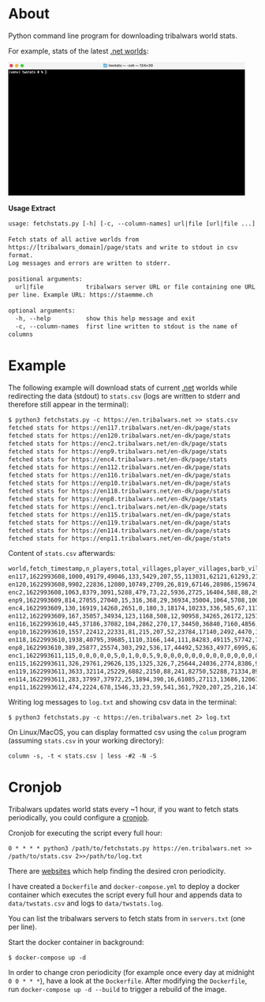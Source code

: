 # About

Python command line program for downloading tribalwars world stats.

For example, stats of the latest [.net worlds](https://en.tribalwars.net/page/stats):

![stats of .net world 120](twstats_demo.gif)

**Usage Extract**

```
usage: fetchstats.py [-h] [-c, --column-names] url|file [url|file ...]

Fetch stats of all active worlds from https://[tribalwars_domain]/page/stats and write to stdout in csv format. 
Log messages and errors are written to stderr.

positional arguments:
  url|file            tribalwars server URL or file containing one URL per line. Example URL: https://staemme.ch

optional arguments:
  -h, --help          show this help message and exit
  -c, --column-names  first line written to stdout is the name of columns

```

# Example

The following example will download stats of current [.net](https://en.tribalwars.net/page/stats) worlds while 
redirecting the data (stdout) to `stats.csv` (logs are written to stderr and therefore still appear in the terminal):
```
$ python3 fetchstats.py -c https://en.tribalwars.net >> stats.csv
fetched stats for https://en117.tribalwars.net/en-dk/page/stats
fetched stats for https://en120.tribalwars.net/en-dk/page/stats
fetched stats for https://enc2.tribalwars.net/en-dk/page/stats
fetched stats for https://enp9.tribalwars.net/en-dk/page/stats
fetched stats for https://enc4.tribalwars.net/en-dk/page/stats
fetched stats for https://en112.tribalwars.net/en-dk/page/stats
fetched stats for https://en116.tribalwars.net/en-dk/page/stats
fetched stats for https://enp10.tribalwars.net/en-dk/page/stats
fetched stats for https://en118.tribalwars.net/en-dk/page/stats
fetched stats for https://enp8.tribalwars.net/en-dk/page/stats
fetched stats for https://enc1.tribalwars.net/en-dk/page/stats
fetched stats for https://en115.tribalwars.net/en-dk/page/stats
fetched stats for https://en119.tribalwars.net/en-dk/page/stats
fetched stats for https://en114.tribalwars.net/en-dk/page/stats
fetched stats for https://enp11.tribalwars.net/en-dk/page/stats
```

Content of `stats.csv` afterwards:
```
world,fetch_timestamp,n_players,total_villages,player_villages,barb_villages,bonus_villages,server_runtime,players_online,messages_sent,forum_posts,troop_movements,trade_movements,n_tribes,n_players_in_tribes,total_points,total_wood,total_clay,total_iron,spear,sword,axe,archer,scout,light,marcher,heavy,ram,cat,knight,noble,aggregated_at
en117,1622993608,1000,49179,49046,133,5429,207,55,113031,62121,61293,21338,219,760,476079008,8178809658,7525060696,9702053804,126435000000,75346000000,99416000000,53976000000,10307000000,46893000000,1439000000,23822000000,5897000000,4607000000,2352,8558,16:19
en120,1622993608,9902,22836,12080,10749,2709,26,819,67146,28986,159674,4695,504,4411,18938111,101262046,102831615,108327947,4999000000,3005000000,3123000000,634949,968578,1494000000,42647,166420,170008,52071,4758,1059,16:26
enc2,1622993608,1063,8379,3091,5288,479,73,22,5936,2725,16404,588,88,290,18780233,237952615,242242610,220329567,5209000000,3481000000,4867000000,0,455356,2219000000,0,719893,243725,135654,543,283,16:24
enp9,1622993609,814,27055,27040,15,316,368,29,36934,35004,1064,5708,100,662,254145545,4394824663,4138542889,4921797840,73967000000,52838000000,59615000000,28560000000,8535000000,23923000000,2015000000,15880000000,2823000000,1507000000,2706,18868,16:30
enc4,1622993609,130,16919,14268,2651,0,180,3,18174,10233,336,585,67,117,155835995,2587313165,1650912903,3180360296,39743000000,30233000000,35267000000,0,2791000000,19291000000,0,6386000000,1830000000,1741000000,0,1227,16:02
en112,1622993609,167,35057,34934,123,1168,508,12,90958,34265,26172,12517,47,156,358099178,6185925568,4088164891,8489659618,123151000000,88630000000,86212000000,0,7274000000,40445000000,0,24136000000,5797000000,3784000000,479,6745,15:41
en116,1622993610,445,37186,37082,104,2862,270,17,34450,36840,7160,4856,105,374,398586513,8829120158,5220318866,8060832036,88992000000,71050000000,113245000000,0,4613000000,55870000000,0,10950000000,6927000000,3333000000,1091,11547,16:16
enp10,1622993610,1557,22412,22331,81,215,207,52,23784,17140,2492,4470,124,949,171176596,2729054756,2563531620,3202889125,46971000000,34095000000,35996000000,18958000000,5795000000,14627000000,1037000000,8755000000,1621000000,941532,3602,9252,15:39
en118,1622993610,1938,40795,39685,1110,3166,144,111,84283,49115,57742,7864,333,1151,356138450,6056165137,5829169100,7271345792,106724000000,68674000000,71168000000,51881000000,7639000000,31534000000,1611000000,18499000000,3894000000,3413000000,3443,8006,15:49
enp8,1622993610,389,25877,25574,303,292,536,17,44492,52363,4977,6995,62,364,240673732,4686318952,4545667513,4946882418,68060000000,40772000000,60856000000,40360000000,6899000000,23880000000,3073000000,16800000000,2851000000,1577000000,1784,23723,15:53
enc1,1622993611,115,0,0,0,0,0,5,0,1,0,0,5,9,0,0,0,0,0,0,0,0,0,0,0,0,0,0,0,0,16:03
en115,1622993611,326,29761,29626,135,1325,326,7,25644,24036,2774,8386,92,282,309742401,7009078094,4588522038,6333391896,75477000000,37465000000,88925000000,0,4725000000,43283000000,0,13930000000,4595000000,3755000000,0,7790,16:26
en119,1622993611,3633,32114,25229,6882,2150,88,241,82750,52288,71334,8907,505,2200,164769995,2510933313,2344148512,2504416907,61325000000,34687000000,34567000000,0,5020000000,14592000000,0,8428000000,1926000000,1074000000,0,4917,16:07
en114,1622993611,283,37997,37972,25,1894,390,16,61085,27113,13686,12067,75,255,396911960,6334642595,4283373304,8180821076,114117000000,64029000000,81485000000,42221000000,7047000000,37348000000,2055000000,24144000000,5089000000,3398000000,945,4900,15:55
enp11,1622993612,474,2224,678,1546,33,23,59,541,361,7920,207,25,216,1478543,15513369,15895395,19896250,147312,50067,242045,5398,30412,145491,1396,2907,5813,1484,350,67,16:07
```

Writing log messages to `log.txt` and showing csv data in the terminal:
```
$ python3 fetchstats.py -c https://en.tribalwars.net 2> log.txt
```

On Linux/MacOS, you can display formatted csv using the `colum` program (assuming `stats.csv` in your working directory):

```
column -s, -t < stats.csv | less -#2 -N -S
```

# Cronjob

Tribalwars updates world stats every ~1 hour, if you want to fetch stats periodically, you could configure a [cronjob](https://linuxhandbook.com/crontab/).

Cronjob for executing the script every full hour:
```
0 * * * * python3 /path/to/fetchstats.py https://en.tribalwars.net >> /path/to/stats.csv 2>>/path/to/log.txt
```

There are [websites](https://crontab.guru) which help finding the desired cron periodicity.

I have created a `Dockerfile` and `docker-compose.yml` to deploy a docker container which executes the script 
every full hour and appends data to `data/twstats.csv` and logs to `data/twstats.log`.

You can list the tribalwars servers to fetch stats from in `servers.txt` (one per line).

Start the docker container in background:
```
$ docker-compose up -d
```

In order to change cron periodicity (for example once every day at midnight `0 0 * * *`), have a look at the `Dockerfile`.
After modifying the `Dockerfile`, run `docker-compose up -d --build` to trigger a rebuild of the image.
